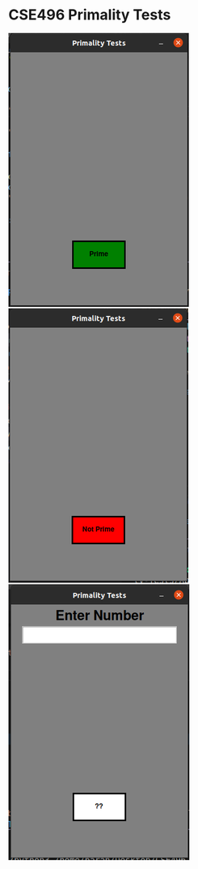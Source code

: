 # CSE496 Primality Tests
![alt text](https://github.com/baransolmaz/CSE496-Primality-Tests/blob/Mar21/Application/ReadMeImages/1.png)
![alt text](https://github.com/baransolmaz/CSE496-Primality-Tests/blob/Mar21/Application/ReadMeImages/2.png)
![alt text](https://github.com/baransolmaz/CSE496-Primality-Tests/blob/Mar21/Application/ReadMeImages/3.png)